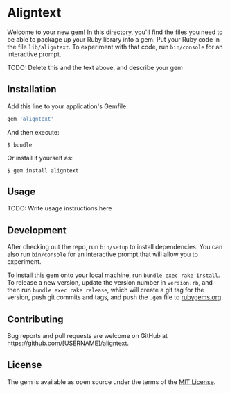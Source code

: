 # Aligntext

Welcome to your new gem! In this directory, you'll find the files you need to be able to package up your Ruby library into a gem. Put your Ruby code in the file `lib/aligntext`. To experiment with that code, run `bin/console` for an interactive prompt.

TODO: Delete this and the text above, and describe your gem

## Installation

Add this line to your application's Gemfile:

```ruby
gem 'aligntext'
```

And then execute:

    $ bundle

Or install it yourself as:

    $ gem install aligntext

## Usage

TODO: Write usage instructions here

## Development

After checking out the repo, run `bin/setup` to install dependencies. You can also run `bin/console` for an interactive prompt that will allow you to experiment.

To install this gem onto your local machine, run `bundle exec rake install`. To release a new version, update the version number in `version.rb`, and then run `bundle exec rake release`, which will create a git tag for the version, push git commits and tags, and push the `.gem` file to [rubygems.org](https://rubygems.org).

## Contributing

Bug reports and pull requests are welcome on GitHub at https://github.com/[USERNAME]/aligntext.


## License

The gem is available as open source under the terms of the [MIT License](http://opensource.org/licenses/MIT).

